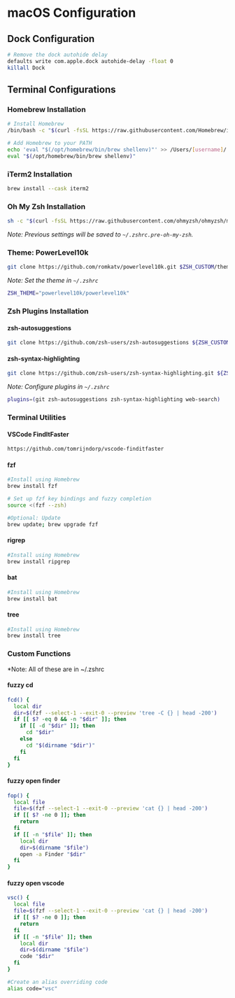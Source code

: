 
# macOS Configuration

## Dock Configuration
```sh
# Remove the dock autohide delay
defaults write com.apple.dock autohide-delay -float 0
killall Dock
```

## Terminal Configurations

### Homebrew Installation
```sh
# Install Homebrew
/bin/bash -c "$(curl -fsSL https://raw.githubusercontent.com/Homebrew/install/HEAD/install.sh)"

# Add Homebrew to your PATH
echo 'eval "$(/opt/homebrew/bin/brew shellenv)"' >> /Users/[username]/.zprofile
eval "$(/opt/homebrew/bin/brew shellenv)"
```

### iTerm2 Installation
```sh
brew install --cask iterm2
```

### Oh My Zsh Installation
```sh
sh -c "$(curl -fsSL https://raw.githubusercontent.com/ohmyzsh/ohmyzsh/master/tools/install.sh)"
```
*Note: Previous settings will be saved to `~/.zshrc.pre-oh-my-zsh`.*

### Theme: PowerLevel10k
```sh
git clone https://github.com/romkatv/powerlevel10k.git $ZSH_CUSTOM/themes/powerlevel10k
```
*Note: Set the theme in `~/.zshrc`*
```sh
ZSH_THEME="powerlevel10k/powerlevel10k"
```

### Zsh Plugins Installation
#### zsh-autosuggestions
```sh
git clone https://github.com/zsh-users/zsh-autosuggestions ${ZSH_CUSTOM:-~/.oh-my-zsh/custom}/plugins/zsh-autosuggestions
```

#### zsh-syntax-highlighting
```sh
git clone https://github.com/zsh-users/zsh-syntax-highlighting.git ${ZSH_CUSTOM:-~/.oh-my-zsh/custom}/plugins/zsh-syntax-highlighting
```

*Note: Configure plugins in `~/.zshrc`*
```sh
plugins=(git zsh-autosuggestions zsh-syntax-highlighting web-search)
```

### Terminal Utilities

#### VSCode FindItFaster
```sh
https://github.com/tomrijndorp/vscode-finditfaster
```

#### fzf
```sh
#Install using Homebrew
brew install fzf

# Set up fzf key bindings and fuzzy completion
source <(fzf --zsh)

#Optional: Update
brew update; brew upgrade fzf
```

#### rigrep
```sh
#Install using Homebrew
brew install ripgrep
```

#### bat
```sh
#Install using Homebrew
brew install bat
```

#### tree
```sh
#Install using Homebrew
brew install tree
```

### Custom Functions
*Note: All of these are in ~/.zshrc

#### fuzzy cd
```sh
fcd() {
  local dir
  dir=$(fzf --select-1 --exit-0 --preview 'tree -C {} | head -200')
  if [[ $? -eq 0 && -n "$dir" ]]; then
    if [[ -d "$dir" ]]; then
      cd "$dir"
    else
      cd "$(dirname "$dir")"
    fi
  fi
}
```

#### fuzzy open finder
```sh
fop() {
  local file
  file=$(fzf --select-1 --exit-0 --preview 'cat {} | head -200')
  if [[ $? -ne 0 ]]; then
    return
  fi
  if [[ -n "$file" ]]; then
    local dir
    dir=$(dirname "$file")
    open -a Finder "$dir"
  fi
}
```
#### fuzzy open vscode
```sh
vsc() {
  local file
  file=$(fzf --select-1 --exit-0 --preview 'cat {} | head -200')
  if [[ $? -ne 0 ]]; then
    return
  fi
  if [[ -n "$file" ]]; then
    local dir
    dir=$(dirname "$file")
    code "$dir"
  fi
}

#Create an alias overriding code
alias code="vsc"
```




